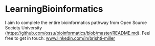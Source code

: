 # LearningBioinformatics
I aim to complete the entire bioinformatics pathway from Open Source Society University (https://github.com/ossu/bioinformatics/blob/master/README.md).
Feel free to get in touch: www.linkedin.com/in/brishti-miller
